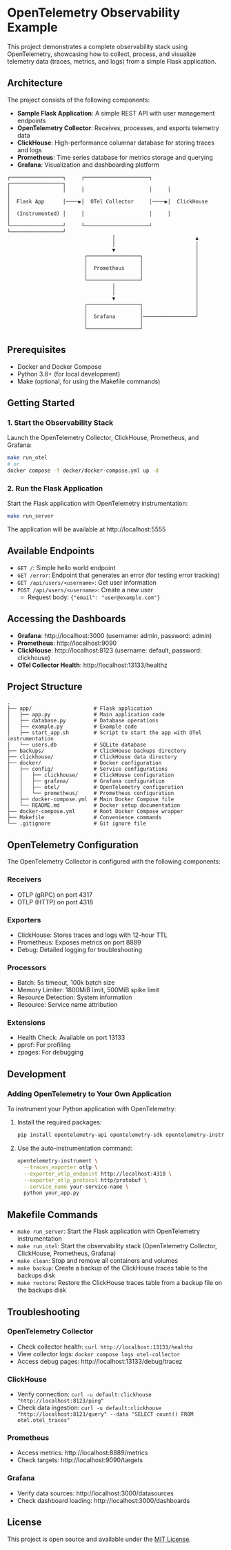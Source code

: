 # OpenTelemetry Observability Example

This project demonstrates a complete observability stack using OpenTelemetry, showcasing how to collect, process, and visualize telemetry data (traces, metrics, and logs) from a simple Flask application.

## Architecture

The project consists of the following components:

- **Sample Flask Application**: A simple REST API with user management endpoints
- **OpenTelemetry Collector**: Receives, processes, and exports telemetry data
- **ClickHouse**: High-performance columnar database for storing traces and logs
- **Prometheus**: Time series database for metrics storage and querying
- **Grafana**: Visualization and dashboarding platform

```
┌─────────────────┐     ┌─────────────────────┐     ┌─────────────────┐
│                 │     │                     │     │                 │
│  Flask App      │────▶│  OTel Collector     │────▶│  ClickHouse     │
│  (Instrumented) │     │                     │     │                 │
└─────────────────┘     └─────────────────────┘     └─────────────────┘
                                  │                          ▲
                                  │                          │
                                  ▼                          │
                         ┌─────────────────┐                 │
                         │                 │                 │
                         │  Prometheus     │                 │
                         │                 │                 │
                         └─────────────────┘                 │
                                  │                          │
                                  │                          │
                                  ▼                          │
                         ┌─────────────────┐                 │
                         │                 │                 │
                         │  Grafana        │─────────────────┘
                         │                 │
                         └─────────────────┘
```

## Prerequisites

- Docker and Docker Compose
- Python 3.8+ (for local development)
- Make (optional, for using the Makefile commands)

## Getting Started

### 1. Start the Observability Stack

Launch the OpenTelemetry Collector, ClickHouse, Prometheus, and Grafana:

```bash
make run_otel
# or
docker compose -f docker/docker-compose.yml up -d
```

### 2. Run the Flask Application

Start the Flask application with OpenTelemetry instrumentation:

```bash
make run_server
```

The application will be available at http://localhost:5555

## Available Endpoints

- `GET /`: Simple hello world endpoint
- `GET /error`: Endpoint that generates an error (for testing error tracking)
- `GET /api/users/<username>`: Get user information
- `POST /api/users/<username>`: Create a new user
  - Request body: `{"email": "user@example.com"}`

## Accessing the Dashboards

- **Grafana**: http://localhost:3000 (username: admin, password: admin)
- **Prometheus**: http://localhost:9090
- **ClickHouse**: http://localhost:8123 (username: default, password: clickhouse)
- **OTel Collector Health**: http://localhost:13133/healthz

## Project Structure

```
.
├── app/                    # Flask application
│   ├── app.py              # Main application code
│   ├── database.py         # Database operations
│   ├── example.py          # Example code
│   ├── start_app.sh        # Script to start the app with OTel instrumentation
│   └── users.db            # SQLite database
├── backups/                # ClickHouse backups directory
├── clickhouse/             # ClickHouse data directory
├── docker/                 # Docker configuration
│   ├── config/             # Service configurations
│   │   ├── clickhouse/     # ClickHouse configuration
│   │   ├── grafana/        # Grafana configuration
│   │   ├── otel/           # OpenTelemetry configuration
│   │   └── prometheus/     # Prometheus configuration
│   ├── docker-compose.yml  # Main Docker Compose file
│   └── README.md           # Docker setup documentation
├── docker-compose.yml      # Root Docker Compose wrapper
├── Makefile                # Convenience commands
└── .gitignore              # Git ignore file
```

## OpenTelemetry Configuration

The OpenTelemetry Collector is configured with the following components:

### Receivers
- OTLP (gRPC) on port 4317
- OTLP (HTTP) on port 4318

### Exporters
- ClickHouse: Stores traces and logs with 12-hour TTL
- Prometheus: Exposes metrics on port 8889
- Debug: Detailed logging for troubleshooting

### Processors
- Batch: 5s timeout, 100k batch size
- Memory Limiter: 1800MiB limit, 500MiB spike limit
- Resource Detection: System information
- Resource: Service name attribution

### Extensions
- Health Check: Available on port 13133
- pprof: For profiling
- zpages: For debugging

## Development

### Adding OpenTelemetry to Your Own Application

To instrument your Python application with OpenTelemetry:

1. Install the required packages:
   ```bash
   pip install opentelemetry-api opentelemetry-sdk opentelemetry-instrumentation
   ```

2. Use the auto-instrumentation command:
   ```bash
   opentelemetry-instrument \
     --traces_exporter otlp \
     --exporter_otlp_endpoint http://localhost:4318 \
     --exporter_otlp_protocol http/protobuf \
     --service_name your-service-name \
     python your_app.py
   ```

## Makefile Commands

- `make run_server`: Start the Flask application with OpenTelemetry instrumentation
- `make run_otel`: Start the observability stack (OpenTelemetry Collector, ClickHouse, Prometheus, Grafana)
- `make clean`: Stop and remove all containers and volumes
- `make backup`: Create a backup of the ClickHouse traces table to the backups disk
- `make restore`: Restore the ClickHouse traces table from a backup file on the backups disk

## Troubleshooting

### OpenTelemetry Collector
- Check collector health: `curl http://localhost:13133/healthz`
- View collector logs: `docker compose logs otel-collector`
- Access debug pages: http://localhost:13133/debug/tracez

### ClickHouse
- Verify connection: `curl -u default:clickhouse "http://localhost:8123/ping"`
- Check data ingestion: `curl -u default:clickhouse "http://localhost:8123/query" --data "SELECT count() FROM otel.otel_traces"`

### Prometheus
- Access metrics: http://localhost:8889/metrics
- Check targets: http://localhost:9090/targets

### Grafana
- Verify data sources: http://localhost:3000/datasources
- Check dashboard loading: http://localhost:3000/dashboards

## License

This project is open source and available under the [MIT License](LICENSE). 